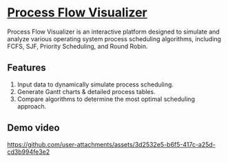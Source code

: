 # [Process Flow Visualizer](https://process-visualizer-frontend.vercel.app/)
Process Flow Visualizer is an interactive platform designed to simulate and analyze various operating system process scheduling algorithms, including FCFS, SJF, Priority Scheduling, and Round Robin.

## Features
1. Input data to dynamically simulate process scheduling.
2. Generate Gantt charts & detailed process tables.
3. Compare algorithms to determine the most optimal scheduling approach.

## Demo video
https://github.com/user-attachments/assets/3d2532e5-b6f5-417c-a25d-cd3b994fe3e2

